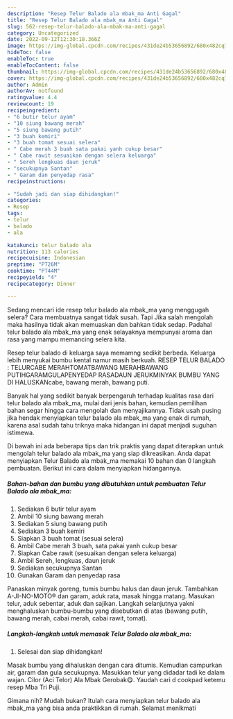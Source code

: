 ```yaml
---
description: "Resep Telur Balado ala mbak_ma Anti Gagal"
title: "Resep Telur Balado ala mbak_ma Anti Gagal"
slug: 562-resep-telur-balado-ala-mbak-ma-anti-gagal
category: Uncategorized
date: 2022-09-12T12:30:18.366Z
image: https://img-global.cpcdn.com/recipes/431de24b53656892/680x482cq70/telur-balado-ala-mbak_ma-foto-resep-utama.jpg
hideToc: false
enableToc: true
enableTocContent: false
thumbnail: https://img-global.cpcdn.com/recipes/431de24b53656892/680x482cq70/telur-balado-ala-mbak_ma-foto-resep-utama.jpg
cover: https://img-global.cpcdn.com/recipes/431de24b53656892/680x482cq70/telur-balado-ala-mbak_ma-foto-resep-utama.jpg
author: Admin
authorAv: notfound
ratingvalue: 4.4
reviewcount: 19
recipeingredient:
- "6 butir telur ayam"
- "10 siung bawang merah"
- "5 siung bawang putih"
- "3 buah kemiri"
- "3 buah tomat sesuai selera"
- " Cabe merah 3 buah sata pakai yanh cukup besar"
- " Cabe rawit sesuaikan dengan selera keluarga"
- " Sereh lengkuas daun jeruk"
- "secukupnya Santan"
- " Garam dan penyedap rasa"
recipeinstructions:

- "Sudah jadi dan siap dihidangkan!"
categories:
- Resep
tags:
- telur
- balado
- ala

katakunci: telur balado ala 
nutrition: 113 calories
recipecuisine: Indonesian
preptime: "PT26M"
cooktime: "PT44M"
recipeyield: "4"
recipecategory: Dinner

---
```



Sedang mencari ide resep telur balado ala mbak_ma yang menggugah selera? Cara membuatnya sangat tidak susah. Tapi Jika salah mengolah maka hasilnya tidak akan memuaskan dan bahkan tidak sedap. Padahal telur balado ala mbak_ma yang enak selayaknya mempunyai aroma dan rasa yang mampu memancing selera kita.


Resep telur balado di keluarga saya memamng sedikit berbeda. Keluarga lebih menyukai bumbu kental namur masih berkuah. RESEP TELUR BALADO : TELURCABE MERAHTOMATBAWANG MERAHBAWANG PUTIHGARAMGULAPENYEDAP RASADAUN JERUKMINYAK BUMBU YANG DI HALUSKANcabe, bawang merah, bawang puti.

Banyak hal yang sedikit banyak berpengaruh terhadap kualitas rasa dari telur balado ala mbak_ma, mulai dari jenis bahan, kemudian pemilihan bahan segar hingga cara mengolah dan menyajikannya. Tidak usah pusing jika hendak menyiapkan telur balado ala mbak_ma yang enak di rumah, karena asal sudah tahu triknya maka hidangan ini dapat menjadi suguhan istimewa.


Di bawah ini ada beberapa tips dan trik praktis yang dapat diterapkan untuk mengolah telur balado ala mbak_ma yang siap dikreasikan. Anda dapat menyiapkan Telur Balado ala mbak_ma memakai 10 bahan dan 0 langkah pembuatan. Berikut ini cara dalam menyiapkan hidangannya.

<!--inarticleads1-->

##### Bahan-bahan dan bumbu yang dibutuhkan untuk pembuatan Telur Balado ala mbak_ma:

1. Sediakan 6 butir telur ayam
1. Ambil 10 siung bawang merah
1. Sediakan 5 siung bawang putih
1. Sediakan 3 buah kemiri
1. Siapkan 3 buah tomat (sesuai selera)
1. Ambil  Cabe merah 3 buah, sata pakai yanh cukup besar
1. Siapkan  Cabe rawit (sesuaikan dengan selera keluarga)
1. Ambil  Sereh, lengkuas, daun jeruk
1. Sediakan secukupnya Santan
1. Gunakan  Garam dan penyedap rasa


Panaskan minyak goreng, tumis bumbu halus dan daun jeruk. Tambahkan A-JI-NO-MOTO® dan garam, aduk rata, masak hingga matang. Masukan telur, aduk sebentar, aduk dan sajikan. Langkah selanjutnya yakni menghaluskan bumbu-bumbu yang disebutkan di atas (bawang putih, bawang merah, cabai merah, cabai rawit, tomat). 

<!--inarticleads2-->

##### Langkah-langkah untuk memasak Telur Balado ala mbak_ma:


1. Selesai dan siap dihidangkan!

Masak bumbu yang dihaluskan dengan cara ditumis. Kemudian campurkan air, garam dan gula secukupnya. Masukkan telur yang didadar tadi ke dalam wajan. Cilor (Aci Telor) Ala Mbak Gerobak😋. Yaudah cari d cookpad ketemu resep Mba Tri Puji. 

Gimana nih? Mudah bukan? Itulah cara menyiapkan telur balado ala mbak_ma yang bisa anda praktikkan di rumah. Selamat menikmati
